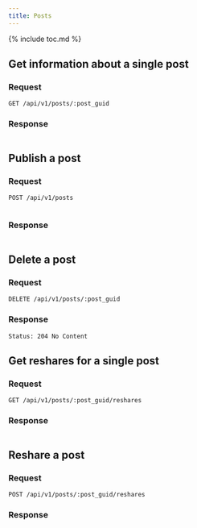 ```yaml
---
title: Posts
---
```


{% include toc.md %}

## Get information about a single post

### Request

~~~
GET /api/v1/posts/:post_guid
~~~

### Response

~~~json
~~~

## Publish a post

### Request

~~~
POST /api/v1/posts
~~~
~~~json
~~~

### Response

~~~json
~~~

## Delete a post

### Request

~~~
DELETE /api/v1/posts/:post_guid
~~~

### Response

~~~
Status: 204 No Content
~~~

## Get reshares for a single post

### Request

~~~
GET /api/v1/posts/:post_guid/reshares
~~~

### Response

~~~json
~~~

## Reshare a post

### Request

~~~
POST /api/v1/posts/:post_guid/reshares
~~~

### Response

~~~json
~~~
